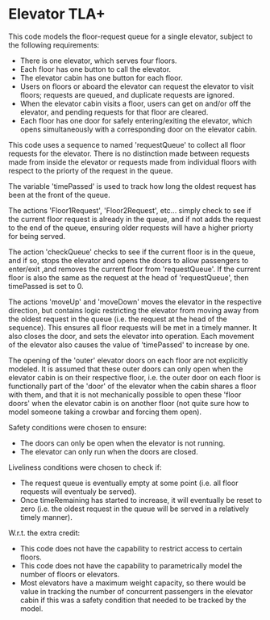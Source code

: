 # Elevator TLA+

This code models the floor-request queue for a single elevator, subject to the following requirements:  

- There is one elevator, which serves four floors.  
- Each floor has one button to call the elevator.  
- The elevator cabin has one button for each floor.  
- Users on floors or aboard the elevator can request the elevator to visit floors; requests are queued, and duplicate requests are ignored.  
- When the elevator cabin visits a floor, users can get on and/or off the elevator, and pending requests for that floor are cleared.  
- Each floor has one door for safely entering/exiting the elevator, which opens simultaneously with a corresponding door on the elevator cabin.  

This code uses a sequence to named 'requestQueue' to collect all floor requests for the elevator. There is no distinction made between requests made from inside the elevator or requests made from individual floors with respect to the priorty of the request in the queue.  

The variable 'timePassed' is used to track how long the oldest request has been at the front of the queue.  

The actions 'Floor1Request', 'Floor2Request', etc... simply check to see if the current floor request is already in the queue, and if not adds the request to the end of the queue, ensuring older requests will have a higher priorty for being served. 
   
The action 'checkQueue' checks to see if the current floor is in the queue, and if so, stops the elevator and opens the doors to allow passengers to enter/exit ,and removes the current floor from 'requestQueue'. If the current floor is also the same as the request at the head of 'requestQueue', then timePassed is set to 0.  

The actions 'moveUp' and 'moveDown' moves the elevator in the respective direction, but contains logic restricting the elevator from moving away from the oldest request in the queue (i.e. the request at the head of the sequence). This ensures
all floor requests will be met in a timely manner. It also closes the door, and sets the elevator into operation. Each movement of the elevator also causes the value of 'timePassed' to increase by one.  

The opening of the 'outer' elevator doors on each floor are not explicitly modeled. It is assumed that these outer doors can only open when the elevator cabin is on their respective floor, i.e. the outer door on each floor is functionally part of the 'door' of the elevator when the cabin shares a floor with them, and that it is not mechanically possible to open these 'floor doors' when the elevator cabin is on another floor (not quite sure how to model someone taking a crowbar and forcing them open).  

Safety conditions were chosen to ensure:  
- The doors can only be open when the elevator is not running.
- The elevator can only run when the doors are closed.  

Liveliness conditions were chosen to check if:  
- The request queue is eventually empty at some point (i.e. all floor requests will eventualy be served).  
- Once timeRemaining has started to increase, it will eventually be reset to zero (i.e. the oldest request in the queue will be served in a relatively timely manner).

W.r.t. the extra credit:   
- This code does not have the capability to restrict access to certain floors.  
- This code does not have the capability to parametrically model the number of floors or elevators.
- Most elevators have a maximum weight capacity, so there would be value in tracking the number of concurrent passengers in the elevator cabin if this was a safety condition that needed to be tracked by the model.

  




